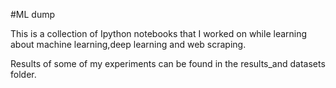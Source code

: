 #ML dump

This is a collection of Ipython notebooks that I worked on while learning about machine learning,deep learning and web scraping.

Results of some of my experiments can be found in the results_and datasets folder.



 
